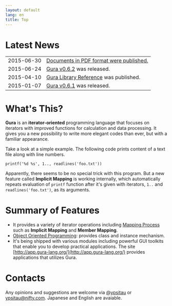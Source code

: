 ```yaml
---
layout: default
lang: en
title: Top
---
```


# Latest News

<table>

<tr><td style="white-space:nowrap">2015-06-30</td><td>
<a href="Documents.html">Documents in PDF format were published.
</td></tr>

<tr><td style="white-space:nowrap">2015-06-24</td><td>
<a href="Download.html">Gura v0.6.2</a> was released.
</td></tr>

<tr><td style="white-space:nowrap">2015-04-10</td><td>
<a href="library-reference/index.html">Gura Library Reference</a> was published.
</td></tr>

<tr><td style="white-space:nowrap">2015-01-07</td><td>
<a href="Download.html">Gura v0.6.1</a> was released.
</td></tr>

<!--
<tr><td style="white-space:nowrap">2014-11-20</td><td>
Stopped providing Gura v0.6.0 due to a bug that
Gura Shot, one of its applications, doesn't work well with it.
</td></tr>

<tr><td style="white-space:nowrap">2014-11-03</td><td>
Gura v0.6.0 was released.
</td></tr>

<tr><td style="white-space:nowrap">2014-08-26</td><td>
I've began using Twitter account
<a href="https://twitter.com/ypsitau">@ypsitau</a>.
Feel free to contact me when you have any questions and opinions about Gura.
Japanese and English are avaiable.
</td></tr>

<tr><td style="white-space:nowrap">2014-08-25</td><td>
I made a presentation about Gura at <a href="http://ll.jus.or.jp/2014/">LL Diver</a>,
a conference concerning light-weight language, on Aug 23rd in Tokyo.
Presentation material is available
<a href="Documents.html#presentation">here</a>.
Thank you for attending the presentation.
</td></tr>

<tr><td style="white-space:nowrap">2014-08-25</td><td>
8 月 23 日にお台場日本未来科学館で行われた軽量プログラミング言語カンファレンス
<a href="http://ll.jus.or.jp/2014/">LL Diver</a> にて
Gura のプレゼンテーションを行いました。発表資料は
<a href="Documents.html#presentation">こちら</a>。
参加者のみなさん、ありがとうございました。
</td></tr>

<tr><td style="white-space:nowrap">2014-07-10</td><td>
Gura v0.5.2 was released.
</td></tr>
-->

</table>


# What's This?

**Gura** is an **iterator-oriented** programming language
that focuses on iterators with improved functions for calculation and data processing.
It gives you a new possibility to write more elegant codes than ever,
but with a familiar appearance.

Take a look at a simple example.
The following code prints content of a text file along with line numbers.

    printf('%d %s', 1.., readlines('foo.txt'))

Apparently, there seems to be no special trick with this program.
But a new feature called **Implicit Mapping** is working internally,
which automatically repeats evaluation of `printf` function
after it's given with iterators, `1..` and `readlines('foo.txt')`, as its arguments.

# Summary of Features

* It provides a variety of iterator operations including [Mapping Process](documents/Mapping-Process.html)
  such as **Implicit Mapping** and **Member Mapping**.
* [Object Oriented Programming](documents/Object-Oriented-Programming.html):
  provides class and instance mechanism.
* It's being shipped with various modules including powerful GUI toolkits
  that enable you to develop practical applications.
  The site [http://app.gura-lang.org/](http://app.gura-lang.org/) provides
  applications that utilizes Gura.

# Contacts

Any opinions and suggestions are welcome via
[@ypsitau](https://twitter.com/ypsitau) or
[ypsitau@nifty.com](mailto:ypsitau@nifty.com).
Japanese and English are avaiable.
